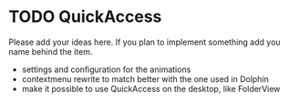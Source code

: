 # TODO QuickAccess #
Please add your ideas here. If you plan to implement something add you name behind the item.

  * settings and configuration for the animations
  * contextmenu rewrite to match better with the one used in Dolphin
  * make it possible to use QuickAccess on the desktop, like FolderView